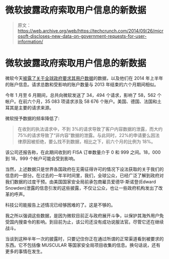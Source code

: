 # 微软披露政府索取用户信息的新数据 

> 原文：<https://web.archive.org/web/https://techcrunch.com/2014/09/26/microsoft-discloses-new-data-on-government-requests-for-user-information/>

# 微软披露政府索取用户信息的新数据

微软今天[披露了关于](https://web.archive.org/web/20221006184829/http://blogs.microsoft.com/on-the-issues/2014/09/26/microsoft-updates-reports-government-access-data-calls-additional-reforms/)[全球政府要求其用户数据](https://web.archive.org/web/20221006184829/http://www.microsoft.com/about/corporatecitizenship/en-us/reporting/transparency/)的数据，以及他们在 2014 年上半年的账户信息。请求总数和受影响的账户数量与 2013 年结束的六个月期间相似。

今年 1 月至 6 月期间，总共向微软发送了 34，494 个请求，影响了 58，562 个帐户。在前六个月，35 083 项请求涉及 58 676 个账户。美国、德国、法国和土耳其是主要的请求来源。

微软授予数据的频率降低了:

> 在收到的执法请求中，不到 3%的请求导致了客户内容数据的泄露，而大约 75%的请求导致了“非内容”数据的泄露。与此同时，22%的申请要么因法律原因被拒绝，要么找不到数据，相比之下，前六个月的比例为 18%。

该公司还报告称，在此期间收到的 FISA 订单数量介于 0 和 999 之间。18，000 到 18，999 个帐户可能会受到影响。

当然，上述数据只是世界各国政府在无需征得许可的情况下设法获取的关于我们的信息的一部分。在过去的一年半时间里，我们，全球公众，已经广泛了解到政府对我们数据的过度干预。由美国国家安全局前承包商雇员爱德华·斯诺登(Edward Snowden)泄露的信息引发的这些披露，不仅让公众，也让一些政府机构发出了改革的呼声。

科技公司能报告上述情况已经够困难的了。这是不够的。

我之所以强调这些数据，是因为微软目前正与政府展开斗争，以保护其海外用户免受国内搜查令的影响。到目前为止，该公司还没有成功说服法官。尽管它还在继续战斗。

当谈到这种半年一次的披露时，只要记住你正在通过所谓的正常渠道看到被要求的东西。它不包括像 MUSCULAR 等国家安全局项目收集的信息。换句话说，还有更多的事情在发生。